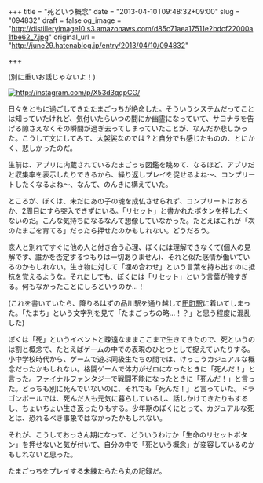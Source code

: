 +++
title = "死という概念"
date = "2013-04-10T09:48:32+09:00"
slug = "094832"
draft = false
og_image = "http://distilleryimage10.s3.amazonaws.com/d85c71aea17511e2bdcf22000a1fbe62_7.jpg"
original_url = "http://june29.hatenablog.jp/entry/2013/04/10/094832"

+++

<p>(別に重いお話じゃないよ！)</p>
<p><a href="http://instagram.com/p/X53d3qqpCG/" class="http-image" target="_blank"><img src="http://distilleryimage10.s3.amazonaws.com/d85c71aea17511e2bdcf22000a1fbe62_7.jpg" class="http-image" alt="http://instagram.com/p/X53d3qqpCG/"></a></p>
<p>日々をともに過ごしてきたたまごっちが絶命した。そういうシステムだってことは知っていたけれど、気付いたらいつの間にか幽霊になっていて、サヨナラを告げる隙さえなくその瞬間が過ぎ去ってしまっていたことが、なんだか悲しかった。こうして文にしてみて、大袈裟なのでは？と自分でも感じたものの、とにかく、悲しかったのだ。</p>
<p>生前は、アプリに内蔵されているたまごっち図鑑を眺めて、なるほど、アプリだと収集率を表示したりできるから、繰り返しプレイを促せるよね〜、コンプリートしたくなるよね〜、なんて、のんきに構えていた。</p>
<p>ところが、ぼくは、未だにあの子の魂を成仏させられず、コンプリートはおろか、2周目にすら突入できずにいる。「リセット」と書かれたボタンを押したくないのだ。こんな気持ちになるなんて想像していなかった。たとえばこれが「次のたまごを育てる」だったら押せたのかもしれない。どうだろう。</p>
<p>恋人と別れてすぐに他の人と付き合う心理、ぼくには理解できなくて(個人の見解です、誰かを否定するつもりは一切ありません)、それと似た感情が働いているのかもしれない。生き物に対して「埋め合わせ」という言葉を持ち出すのに抵抗を覚えるような。それにしても、ぼくには「リセット」という言葉が強すぎる。何もなかったことにしろというのか…！</p>
<p>(これを書いていたら、降りるはずの品川駅を通り越して<a class="keyword" href="http://d.hatena.ne.jp/keyword/%C5%C4%C4%AE%B1%D8">田町駅</a>に着いてしまった。「たまち」という文字列を見て「たまごっちの略…！？」と思う程度に混乱した)</p>
<p>ぼくは「死」というイベントと疎遠なままここまで生きてきたので、死というのは割と概念で、たとえばゲームの中での表現のひとつとして捉えていたりする。小中学校時代から、ゲームで遊ぶ同級生たちの間では、けっこうカジュアルな概念だったかもしれない。格闘ゲームで体力がゼロになったときに「死んだ！」と言った。<a class="keyword" href="http://d.hatena.ne.jp/keyword/%A5%D5%A5%A1%A5%A4%A5%CA%A5%EB%A5%D5%A5%A1%A5%F3%A5%BF%A5%B8%A1%BC">ファイナルファンタジー</a>で戦闘不能になったときに「死んだ！」と言った。どっちも別に死んでいないのに、それでも「死んだ！」と言っていた。ドラゴンボールでは、死んだ人も元気に暮らしているし、話しかけてきたりもするし、ちょいちょい生き返ったりもする。少年期のぼくにとって、カジュアルな死とは、恐れるべき事象ではなかったかもしれない。</p>
<p>それが、こうしておっさん期になって、どういうわけか「生命のリセットボタン」を押せないと気が付いて、自分の中で「死という概念」が変容しているのかもしれないと思った。</p>
<p>たまごっちをプレイする未練たらたら丸の記録だ。</p>